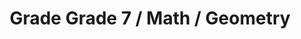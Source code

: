 ---
title: "Grade Grade 7 / Math / Geometry"
subject: "math"
grade: "7"
area: "g"
next_steps:
  - instructions: "With your student, find the price of a common product and write the price of buying x copies of the product as an equation. "
  - instructions: "With your student, discuss sample spaces and the definition of probability, and design simulations for compound probability. ∙With your student, determine possible numbers of hot dogs and hamburgers sold if hot dogs cost $2.50 each, hamburgers cost $3.75 each, and the total sales are $130. Plot the solutions on a graph. "
  - instructions: "With your student, discuss the qualitative properties of the graph of a car’s speed over time. Describe the graph of a ball’s height when thrown to your student and have him sketch it. "
  - instructions: "With your student, use known shapes to estimate the volume of a plastic bottle; interpret the slope and intercept of the line of best fit for the graph of time spent studying and math grades."
---